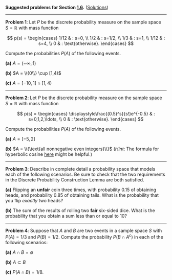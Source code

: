 **Suggested problems for Section [1.6](https://mml.johnmyersmath.com/stats-book/chapters/01-prob-spaces.html#discrete-and-uniform-probability-measures).** ([Solutions](./02-suggested-problems-sol.md))

---

**Problem 1**: Let $P$ be the discrete probability measure on the sample space $S=\mathbb{R}$ with mass function

$$
p(s) = \begin{cases}
1/12 & : s=0, \\
1/2 & : s=1/2, \\
1/3 & : s=1, \\
1/12 & : s=4, \\
0 & : \text{otherwise}.
\end{cases}
$$

Compute the probabilities $P(A)$ of the following events.

**(a)** $A = (-\infty,1)$

**(b)** $A = \\{0\\} \cup [1,4)$

**(c)** $A = [-10, 1] \cap [1, 4)$

---

**Problem 2**: Let $P$ be the discrete probability measure on the sample space $S = \mathbb{R}$ with mass function

$$
p(s) = \begin{cases}
\displaystyle\frac{(0.5)^s}{s!}e^{-0.5} & : s=0,1,2,\ldots, \\
0 & : \text{otherwise}.
\end{cases}
$$

Compute the probabilities $P(A)$ of the following events.

**(a)** $A = [-5, 2]$

**(b)** $A = \\{\text{all nonnegative even integers}\\}$ (_Hint_: The formula for hyperbolic cosine [here](https://en.wikipedia.org/wiki/Hyperbolic_functions#Taylor_series_expressions) might be helpful.)

---

**Problem 3**: Describe in complete detail a probability space that models each of the following scenarios. Be sure to check that the two requirements in the Discrete Probability Construction Lemma are both satisfied.

**(a)** Flipping an **unfair** coin three times, with probability $0.15$ of obtaining heads, and probability $0.85$ of obtaining tails. What is the probability that you flip _exactly_ two heads?

**(b)** The sum of the results of rolling two **fair** six-sided dice. What is the probability that you obtain a sum less than or equal to $10$?

---

**Problem 4**: Suppose that $A$ and $B$ are two events in a sample space $S$ with $P(A) = 1/3$ and $P(B) = 1/2$. Compute the probability $P(B\cap A^c)$ in each of the following scenarios:

**(a)** $A\cap B = \emptyset$

**(b)** $A\subset B$

**(c)** $P(A \cap B) = 1/8$.
